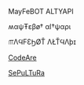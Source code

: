 MayFeBOT ALTYAPI

ʍαψŦεβø† αl†ψαρι

௱ΛϤFƐϦØŤ ΛŁŤϤΛþɪ


[CodeAre](https://discord.gg/4jJh9MH)


[SePuLTuRa](https://discord.gg/bprMhJh)
